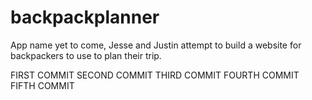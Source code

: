# backpackplanner
App name yet to come, Jesse and Justin attempt to build a website for backpackers to use to plan their trip.

FIRST COMMIT
SECOND COMMIT
THIRD COMMIT
FOURTH COMMIT
FIFTH COMMIT

